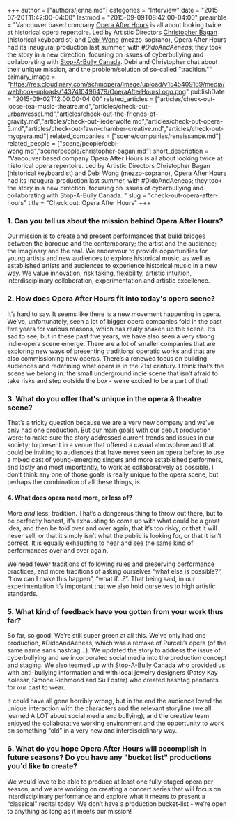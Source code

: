 +++
author = ["authors/jenna.md"]
categories = "Interview"
date = "2015-07-20T11:42:00-04:00"
lastmod = "2015-09-09T08:42:00-04:00"
preamble = "Vancouver based company [Opera After Hours](/scene/companies/opera-after-hours/) is all about looking twice at historical opera repertoire. Led by Artistic Directors [Christopher Bagan](/scene/people/christopher-bagan/) (historical keyboardist) and [Debi Wong](/scene/people/debi-wong/) (mezzo-soprano), Opera After Hours had its inaugural production last summer, with *#DidoAndAeneas*; they took the story in a new direction, focusing on issues of cyberbullying and collaborating with [Stop-A-Bully Canada](http://www.stopabully.ca/). Debi and Christopher chat about their unique mission, and the problem/solution of so-called \"tradition.\""
primary_image = "https://res.cloudinary.com/schmopera/image/upload/v1545409169/media/webhook-uploads/1437410496479/OperaAfterHoursLogo.png"
publishDate = "2015-09-02T12:00:00-04:00"
related_articles = ["articles/check-out-loose-tea-music-theatre.md","articles/check-out-urbanvessel.md","articles/check-out-the-friends-of-gravity.md","articles/check-out-liederwolfe.md","articles/check-out-opera-5.md","articles/check-out-fawn-chamber-creative.md","articles/check-out-myopera.md"]
related_companies = ["scene/companies/renaissance.md"]
related_people = ["scene/people/debi-wong.md","scene/people/christopher-bagan.md"]
short_description = "Vancouver based company Opera After Hours is all about looking twice at historical opera repertoire. Led by Artistic Directors Christopher Bagan (historical keyboardist) and Debi Wong (mezzo-soprano), Opera After Hours had its inaugural production last summer, with #DidoAndAeneas; they took the story in a new direction, focusing on issues of cyberbullying and collaborating with Stop-A-Bully Canada. "
slug = "check-out-opera-after-hours"
title = "Check out: Opera After Hours"
+++

### 1. Can you tell us about the mission behind Opera After Hours?

Our mission is to create and present performances that build bridges between
the baroque and the contemporary; the artist and the audience; the imaginary and the real. We endeavour to provide opportunities for young artists and new audiences to explore historical music, as well as established artists and audiences to experience historical music in a new way. We value innovation, risk taking, flexibility, artistic intuition, interdisciplinary collaboration, experimentation and artistic excellence.

### 2. How does Opera After Hours fit into today's opera scene?

It’s hard to say. It seems like there is a new movement happening in opera. We’ve, unfortunately, seen a lot of bigger opera companies fold in the past five years for various reasons, which has really shaken up the scene. It’s sad to see, but in these past five years, we have also seen a very strong indie-opera scene emerge. There are a lot of smaller companies that are exploring new ways of presenting traditional operatic works and that are also commissioning new operas. There’s a renewed focus on building audiences and redefining what opera is in the 21st century. I think that’s the scene we belong in: the small underground indie scene that isn’t afraid to take risks and step outside the box - we’re excited to be a part of that!

### 3. What do you offer that's unique in the opera & theatre scene?

That’s a tricky question because we are a very new company and we’ve only had
one production. But our main goals with our debut production were: to make sure the story addressed current trends and issues in our society; to present in a venue that offered a casual atmosphere and that could be inviting to audiences that have never seen an opera before; to use a mixed cast of young-emerging singers and more established performers, and lastly and most importantly, to work as collaboratively as possible. I don’t think any one of those goals is really unique to the opera scene, but perhaps the combination of all these things, is.

#### 4. What does opera need more, or less of?

More *and* less: tradition. That’s a dangerous thing to throw out there, but to be perfectly honest, it’s exhausting to come up with what could be a great idea, and then be told over and over again, that it’s too risky, or that it will never sell, or that it simply isn’t what the public is looking for, or that it isn’t correct. It is equally exhausting to hear and see the same kind of performances over and over again.

We need fewer traditions of following rules and preserving performance practices, and more traditions of asking ourselves “what else is possible?”, “how can I make this happen”, “what if...?”. That being said, in our experimentation it’s important that we also hold ourselves to high artistic standards.

### 5. What kind of feedback have you gotten from your work thus far?

So far, so good! We’re still super green at all this. We’ve only had one production, #DidoAndAeneas, which was a remake of Purcell’s opera (of the same name sans hashtag…). We updated the story to address the issue of cyberbullying and we incorporated social media into the production concept and staging. We also teamed up with Stop-A-Bully Canada who provided us with anti-bullying information and with local jewelry designers (Patsy Kay Kolesar, Simone Richmond and Su Foster) who created hashtag pendants for our cast to wear. 

It could have all gone horribly wrong, but in the end the audience loved the unique interaction with the characters and the relevant storyline (we all learned A LOT about social media and bullying), and the creative team enjoyed the collaborative working environment and the opportunity to work on something “old” in a very new and interdisciplinary way.

### 6. What do you hope Opera After Hours will accomplish in future seasons? Do you have any "bucket list" productions you'd like to create?

We would love to be able to produce at least one fully-staged opera per season, and we are working on creating a concert series that will focus on interdisciplinary performance and explore what it means to present a “classical” recital today. We don’t have a production bucket-list - we’re open to anything as long as it meets our mission!
